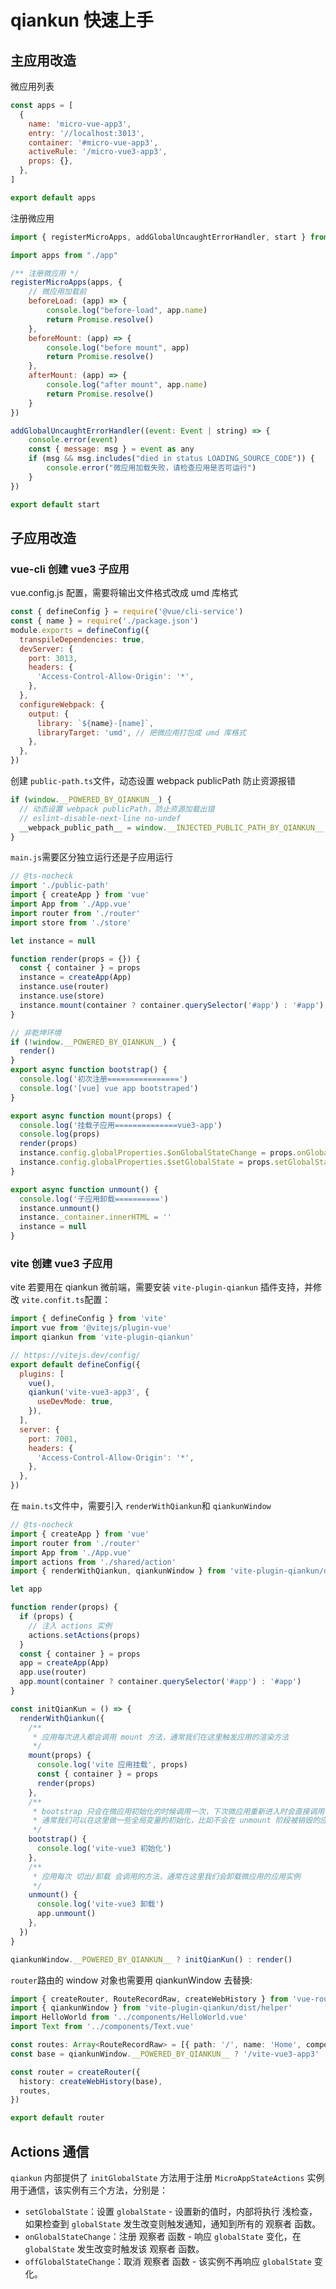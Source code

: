 # qiankun 快速上手

## 主应用改造

微应用列表

```javascript
const apps = [
  {
    name: 'micro-vue-app3',
    entry: '//localhost:3013',
    container: '#micro-vue-app3',
    activeRule: '/micro-vue3-app3',
    props: {},
  },
]

export default apps
```

注册微应用

```javascript
import { registerMicroApps, addGlobalUncaughtErrorHandler, start } from "qiankun"

import apps from "./app"

/** 注册微应用 */
registerMicroApps(apps, {
	// 微应用加载前
	beforeLoad: (app) => {
		console.log("before-load", app.name)
		return Promise.resolve()
	},
	beforeMount: (app) => {
		console.log("before mount", app)
		return Promise.resolve()
	},
	afterMount: (app) => {
		console.log("after mount", app.name)
		return Promise.resolve()
	}
})

addGlobalUncaughtErrorHandler((event: Event | string) => {
	console.error(event)
	const { message: msg } = event as any
	if (msg && msg.includes("died in status LOADING_SOURCE_CODE")) {
		console.error("微应用加载失败，请检查应用是否可运行")
	}
})

export default start

```

## 子应用改造

### vue-cli 创建 vue3 子应用

vue.config.js 配置，需要将输出文件格式改成 umd 库格式

```javascript
const { defineConfig } = require('@vue/cli-service')
const { name } = require('./package.json')
module.exports = defineConfig({
  transpileDependencies: true,
  devServer: {
    port: 3013,
    headers: {
      'Access-Control-Allow-Origin': '*',
    },
  },
  configureWebpack: {
    output: {
      library: `${name}-[name]`,
      libraryTarget: 'umd', // 把微应用打包成 umd 库格式
    },
  },
})
```

创建 `public-path.ts`文件，动态设置 webpack publicPath 防止资源报错

```javascript
if (window.__POWERED_BY_QIANKUN__) {
  // 动态设置 webpack publicPath，防止资源加载出错
  // eslint-disable-next-line no-undef
  __webpack_public_path__ = window.__INJECTED_PUBLIC_PATH_BY_QIANKUN__
}
```

`main.js`需要区分独立运行还是子应用运行

```javascript
// @ts-nocheck
import './public-path'
import { createApp } from 'vue'
import App from './App.vue'
import router from './router'
import store from './store'

let instance = null

function render(props = {}) {
  const { container } = props
  instance = createApp(App)
  instance.use(router)
  instance.use(store)
  instance.mount(container ? container.querySelector('#app') : '#app')
}

// 非乾坤环境
if (!window.__POWERED_BY_QIANKUN__) {
  render()
}
export async function bootstrap() {
  console.log('初次注册================')
  console.log('[vue] vue app bootstraped')
}

export async function mount(props) {
  console.log('挂载子应用==============vue3-app')
  console.log(props)
  render(props)
  instance.config.globalProperties.$onGlobalStateChange = props.onGlobalStateChange
  instance.config.globalProperties.$setGlobalState = props.setGlobalState
}

export async function unmount() {
  console.log('子应用卸载==========')
  instance.unmount()
  instance._container.innerHTML = ''
  instance = null
}
```

### vite 创建 vue3 子应用

vite 若要用在 qiankun 微前端，需要安装 `vite-plugin-qiankun` 插件支持，并修改 `vite.confit.ts`配置：

```javascript
import { defineConfig } from 'vite'
import vue from '@vitejs/plugin-vue'
import qiankun from 'vite-plugin-qiankun'

// https://vitejs.dev/config/
export default defineConfig({
  plugins: [
    vue(),
    qiankun('vite-vue3-app3', {
      useDevMode: true,
    }),
  ],
  server: {
    port: 7001,
    headers: {
      'Access-Control-Allow-Origin': '*',
    },
  },
})
```

在 `main.ts`文件中，需要引入 `renderWithQiankun`和 `qiankunWindow`

```javascript
// @ts-nocheck
import { createApp } from 'vue'
import router from './router'
import App from './App.vue'
import actions from './shared/action'
import { renderWithQiankun, qiankunWindow } from 'vite-plugin-qiankun/dist/helper'

let app

function render(props) {
  if (props) {
    // 注入 actions 实例
    actions.setActions(props)
  }
  const { container } = props
  app = createApp(App)
  app.use(router)
  app.mount(container ? container.querySelector('#app') : '#app')
}

const initQianKun = () => {
  renderWithQiankun({
    /**
     * 应用每次进入都会调用 mount 方法，通常我们在这里触发应用的渲染方法
     */
    mount(props) {
      console.log('vite 应用挂载', props)
      const { container } = props
      render(props)
    },
    /**
     * bootstrap 只会在微应用初始化的时候调用一次，下次微应用重新进入时会直接调用 mount 钩子，不会再重复触发 bootstrap。
     * 通常我们可以在这里做一些全局变量的初始化，比如不会在 unmount 阶段被销毁的应用级别的缓存等。
     */
    bootstrap() {
      console.log('vite-vue3 初始化')
    },
    /**
     * 应用每次 切出/卸载 会调用的方法，通常在这里我们会卸载微应用的应用实例
     */
    unmount() {
      console.log('vite-vue3 卸载')
      app.unmount()
    },
  })
}

qiankunWindow.__POWERED_BY_QIANKUN__ ? initQianKun() : render()
```

`router`路由的 window 对象也需要用 qiankunWindow 去替换:

```typescript
import { createRouter, RouteRecordRaw, createWebHistory } from 'vue-router'
import { qiankunWindow } from 'vite-plugin-qiankun/dist/helper'
import HelloWorld from '../components/HelloWorld.vue'
import Text from '../components/Text.vue'

const routes: Array<RouteRecordRaw> = [{ path: '/', name: 'Home', component: HelloWorld, children: [{ path: 'text', name: 'Text', component: Text }] }]
const base = qiankunWindow.__POWERED_BY_QIANKUN__ ? '/vite-vue3-app3' : '/'

const router = createRouter({
  history: createWebHistory(base),
  routes,
})

export default router
```

## Actions 通信

`qiankun` 内部提供了 `initGlobalState` 方法用于注册 `MicroAppStateActions` 实例用于通信，该实例有三个方法，分别是：

- `setGlobalState`：设置 `globalState` - 设置新的值时，内部将执行 浅检查，如果检查到 `globalState` 发生改变则触发通知，通知到所有的 观察者 函数。
- `onGlobalStateChange`：注册 观察者 函数 - 响应 `globalState` 变化，在 `globalState` 发生改变时触发该 观察者 函数。
- `offGlobalStateChange`：取消 观察者 函数 - 该实例不再响应 `globalState` 变化。
